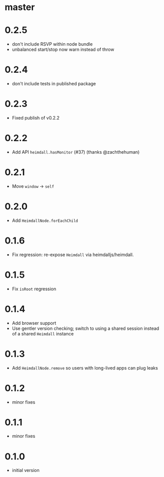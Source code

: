 # master

# 0.2.5

* don't include RSVP within node bundle
* unbalanced start/stop now warn instead of throw

# 0.2.4

* don't include tests in published package

# 0.2.3

* Fixed publish of v0.2.2

# 0.2.2

* Add API `heimdall.hasMonitor` (#37) (thanks @zachthehuman)

# 0.2.1

* Move `window` -> `self`

# 0.2.0

* Add `HeimdallNode.forEachChild`

# 0.1.6

* Fix regression: re-expose `Heimdall` via heimdalljs/heimdall.

# 0.1.5

* Fix `isRoot` regression

# 0.1.4

* Add browser support
* Use gentler version checking; switch to using a shared session instead of a
  shared `Heimdall` instance

# 0.1.3

* Add `HeimdallNode.remove` so users with long-lived apps can plug leaks

# 0.1.2

* minor fixes

# 0.1.1

* minor fixes

# 0.1.0

* initial version
